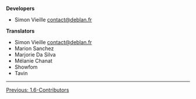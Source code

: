 **Developers**

* Simon Vieille <contact@deblan.fr>

**Translators**

* Simon Vieille <contact@deblan.fr>
* Marion Sanchez
* Marjorie Da Silva
* Mélanie Chanat
* Showfom
* Tavin

---

[Previous: 1.6-Contributors](https://gitnet.fr/deblan/gist/wiki/1.6-Contributors)